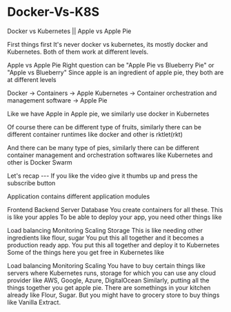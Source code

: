 # Docker-Vs-K8S
Docker vs Kubernetes || Apple vs Apple Pie

First things first
It's never docker vs kubernetes, its mostly docker and Kubernetes. Both of them work at different levels.

Apple vs Apple Pie Right question can be "Apple Pie vs Blueberry Pie" or "Apple vs Blueberry" Since apple is an ingredient of apple pie, they both are at different levels

Docker -> Containers -> Apple Kubernetes -> Container orchestration and management software -> Apple Pie

Like we have Apple in Apple pie, we similarly use docker in Kubernetes

Of course there can be different type of fruits, similarly there can be different container runtimes like docker and other is rktlet(rkt)

And there can be many type of pies, similarly there can be different container management and orchestration softwares like Kubernetes and other is Docker Swarm

Let's recap --- If you like the video give it thumbs up and press the subscribe button

Application contains different application modules

Frontend
Backend Server
Database You create containers for all these. This is like your apples
To be able to deploy your app, you need other things like

Load balancing
Monitoring
Scaling
Storage This is like needing other ingredients like flour, sugar
You put this all together and it becomes a production ready app. You put this all together and deploy it to Kubernetes Some of the things here you get free in Kubernetes like

Load balancing
Monitoring
Scaling You have to buy certain things like servers where Kubernetes runs, storage for which you can use any cloud provider like AWS, Google, Azure, DigitalOcean
Similarly, putting all the things together you get apple pie. There are somethings in your kitchen already like Flour, Sugar. But you might have to grocery store to buy things like Vanilla Extract.
